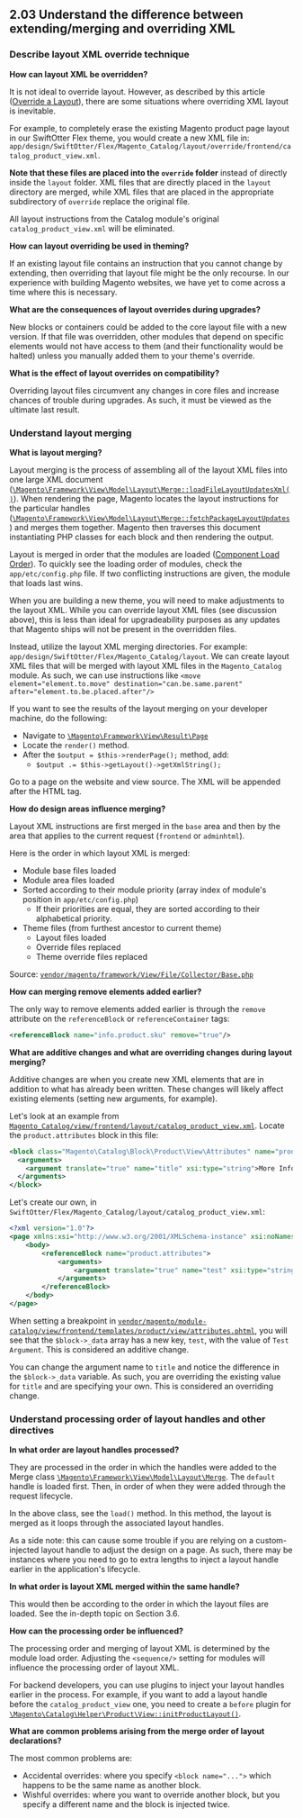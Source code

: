 ## 2.03 Understand the difference between extending/merging and overriding XML 

### Describe layout XML override technique

**How can layout XML be overridden?**

It is not ideal to override layout. However, as described by this article ([Override a Layout](https://devdocs.magento.com/guides/v2.4/frontend-dev-guide/layouts/layout-override.html)), there are some situations where overriding XML layout is inevitable.

For example, to completely erase the existing Magento product page layout in our SwiftOtter Flex theme, you would create a new XML file in: `app/design/SwiftOtter/Flex/Magento_Catalog/layout/override/frontend/catalog_product_view.xml`.

**Note that these files are placed into the `override` folder** instead of directly inside the `layout` folder. XML files that are directly placed in the `layout` directory are merged, while XML files that are placed in the appropriate subdirectory of `override` replace the original file.

All layout instructions from the Catalog module's original `catalog_product_view.xml` will be eliminated.

**How can layout overriding be used in theming?**

If an existing layout file contains an instruction that you cannot change by extending, then overriding that layout file might be the only recourse. In our experience with building Magento websites, we have yet to come across a time where this is necessary.

**What are the consequences of layout overrides during upgrades?**

New blocks or containers could be added to the core layout file with a new version. If that file was overridden, other modules that depend on specific elements would not have access to them (and their functionality would be halted) unless you manually added them to your theme's override.

**What is the effect of layout overrides on compatibility?**

Overriding layout files circumvent any changes in core files and increase chances of trouble during upgrades. As such, it must be viewed as the ultimate last result.

### Understand layout merging

**What is layout merging?**

Layout merging is the process of assembling all of the layout XML files into one large XML document ([`\Magento\Framework\View\Model\Layout\Merge::loadFileLayoutUpdatesXml()`](https://github.com/magento/magento2/blob/44a86cbbc5a2d6c8309de34922818c3e04b2dcd1/lib/internal/Magento/Framework/View/Model/Layout/Merge.php#L773)). When rendering the page, Magento locates the layout instructions for the particular handles ([`\Magento\Framework\View\Model\Layout\Merge::fetchPackageLayoutUpdates`](https://github.com/magento/magento2/blob/44a86cbbc5a2d6c8309de34922818c3e04b2dcd1/lib/internal/Magento/Framework/View/Model/Layout/Merge.php#L594)) and merges them together. Magento then traverses this document instantiating PHP classes for each block and then rendering the output.

Layout is merged in order that the modules are loaded ([Component Load Order](https://devdocs.magento.com/guides/v2.4/extension-dev-guide/build/module-load-order.html)). To quickly see the loading order of modules, check the `app/etc/config.php` file. If two conflicting instructions are given, the module that loads last wins.

When you are building a new theme, you will need to make adjustments to the layout XML. While you can override layout XML files (see discussion above), this is less than ideal for upgradeability purposes as any updates that Magento ships will not be present in the overridden files.

Instead, utilize the layout XML merging directories. For example: `app/design/SwiftOtter/Flex/Magento_Catalog/layout`. We can create layout XML files that will be merged with layout XML files in the `Magento_Catalog` module. As such, we can use instructions like `<move element="element.to.move" destination="can.be.same.parent" after="element.to.be.placed.after"/>`

If you want to see the results of the layout merging on your developer machine, do the following:

* Navigate to [`\Magento\Framework\View\Result\Page`](https://github.com/magento/magento2/blob/2.4-develop/lib/internal/Magento/Framework/View/Result/Page.php)
* Locate the `render()` method.
* After the `$output = $this->renderPage();` method, add:
  * `$output .= $this->getLayout()->getXmlString();`

Go to a page on the website and view source. The XML will be appended after the HTML tag.

**How do design areas influence merging?**

Layout XML instructions are first merged in the `base` area and then by the area that applies to the current request (`frontend` or `adminhtml`).

Here is the order in which layout XML is merged:

* Module base files loaded
* Module area files loaded
* Sorted according to their module priority (array index of module's position in `app/etc/config.php`)
  * If their priorities are equal, they are sorted according to their alphabetical priority.
* Theme files (from furthest ancestor to current theme)
  * Layout files loaded
  * Override files replaced
  * Theme override files replaced

Source: [`vendor/magento/framework/View/File/Collector/Base.php`](https://github.com/magento/magento2/blob/2.4-develop/lib/internal/Magento/Framework/View/File/Collector/Base.php)

**How can merging remove elements added earlier?**

The only way to remove elements added earlier is through the `remove` attribute on the `referenceBlock` or `referenceContainer` tags:
```xml
<referenceBlock name="info.product.sku" remove="true"/>
```

**What are additive changes and what are overriding changes during layout merging?**

Additive changes are when you create new XML elements that are in addition to what has already been written. These changes will likely affect existing elements (setting new arguments, for example).

Let's look at an example from [`Magento_Catalog/view/frontend/layout/catalog_product_view.xml`](https://github.com/magento/magento2/blob/2.4-develop/app/code/Magento/Catalog/view/frontend/layout/catalog_product_view.xml). Locate the `product.attributes` block in this file:

```xml
<block class="Magento\Catalog\Block\Product\View\Attributes" name="product.attributes" as="additional" template="Magento_Catalog::product/view/attributes.phtml" group="detailed_info">
  <arguments>
    <argument translate="true" name="title" xsi:type="string">More Information</argument>
  </arguments>
</block>
```

Let's create our own, in `SwiftOtter/Flex/Magento_Catalog/layout/catalog_product_view.xml`:

```xml
<?xml version="1.0"?>
<page xmlns:xsi="http://www.w3.org/2001/XMLSchema-instance" xsi:noNamespaceSchemaLocation="urn:magento:framework:View/Layout/etc/page_configuration.xsd">
    <body>
        <referenceBlock name="product.attributes">
            <arguments>
                <argument translate="true" name="test" xsi:type="string">Test Argument</argument>
            </arguments>
        </referenceBlock>
    </body>
</page>
```

When setting a breakpoint in [`vendor/magento/module-catalog/view/frontend/templates/product/view/attributes.phtml`](https://github.com/magento/magento2/blob/2.4-develop/app/code/Magento/Catalog/view/frontend/templates/product/view/attributes.phtml), you will see that the `$block->_data` array has a new key, `test`, with the value of `Test Argument`. This is considered an additive change.

You can change the argument name to `title` and notice the difference in the `$block->_data` variable. As such, you are overriding the existing value for `title` and are specifying your own. This is considered an overriding change.

### Understand processing order of layout handles and other directives

**In what order are layout handles processed?**

They are processed in the order in which the handles were added to the Merge class [`\Magento\Framework\View\Model\Layout\Merge`](https://github.com/magento/magento2/blob/2.4-develop/lib/internal/Magento/Framework/View/Model/Layout/Merge.php). The `default` handle is loaded first. Then, in order of when they were added through the request lifecycle.

In the above class, see the `load()` method. In this method, the layout is merged as it loops through the associated layout handles.

As a side note: this can cause some trouble if you are relying on a custom-injected layout handle to adjust the design on a page. As such, there may be instances where you need to go to extra lengths to inject a layout handle earlier in the application's lifecycle.

**In what order is layout XML merged within the same handle?**

This would then be according to the order in which the layout files are loaded. See the in-depth topic on Section 3.6.

**How can the processing order be influenced?**

The processing order and merging of layout XML is determined by the module load order. Adjusting the `<sequence/>` setting for modules will influence the processing order of layout XML.

For backend developers, you can use plugins to inject your layout handles earlier in the process. For example, if you want to add a layout handle before the `catalog_product_view` one, you need to create a `before` plugin for [`\Magento\Catalog\Helper\Product\View::initProductLayout()`](https://github.com/magento/magento2/blob/44a86cbbc5a2d6c8309de34922818c3e04b2dcd1/app/code/Magento/Catalog/Helper/Product/View.php#L167).

**What are common problems arising from the merge order of layout declarations?**

The most common problems are:
* Accidental overrides: where you specify `<block name="...">` which happens to be the same name as another block.
* Wishful overrides: where you want to override another block, but you specify a different name and the block is injected twice.
